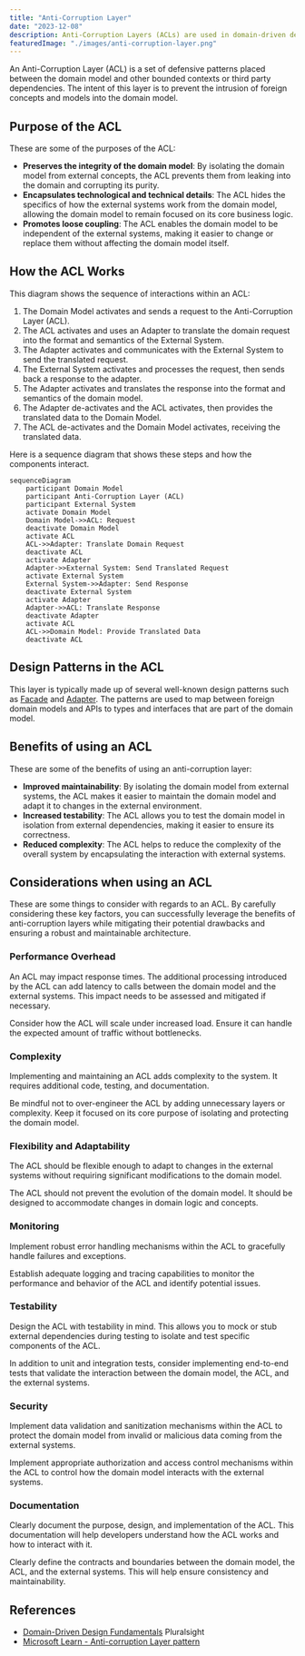```yaml
---
title: "Anti-Corruption Layer"
date: "2023-12-08"
description: Anti-Corruption Layers (ACLs) are used in domain-driven design (DDD) to allow for interactions with other contexts without adversely impacting the design of the core domain model.
featuredImage: "./images/anti-corruption-layer.png"
---
```


An Anti-Corruption Layer (ACL) is a set of defensive patterns placed between the domain model and other bounded contexts or third party dependencies. The intent of this layer is to prevent the intrusion of foreign concepts and models into the domain model. 

## Purpose of the ACL

These are some of the purposes of the ACL:

- **Preserves the integrity of the domain model**: By isolating the domain model from external concepts, the ACL prevents them from leaking into the domain and corrupting its purity.
- **Encapsulates technological and technical details**: The ACL hides the specifics of how the external systems work from the domain model, allowing the domain model to remain focused on its core business logic.
- **Promotes loose coupling**: The ACL enables the domain model to be independent of the external systems, making it easier to change or replace them without affecting the domain model itself.

## How the ACL Works

This diagram shows the sequence of interactions within an ACL:

1. The Domain Model activates and sends a request to the Anti-Corruption Layer (ACL).
2. The ACL activates and uses an Adapter to translate the domain request into the format and semantics of the External System.
3. The Adapter activates and communicates with the External System to send the translated request.
4. The External System activates and processes the request, then sends back a response to the adapter.
5. The Adapter activates and translates the response into the format and semantics of the domain model.
6. The Adapter de-activates and the ACL activates, then provides the translated data to the Domain Model.
7. The ACL de-activates and the Domain Model activates, receiving the translated data.

Here is a sequence diagram that shows these steps and how the components interact.

```mermaid
sequenceDiagram
    participant Domain Model
    participant Anti-Corruption Layer (ACL)
    participant External System
    activate Domain Model
    Domain Model->>ACL: Request
    deactivate Domain Model
    activate ACL
    ACL->>Adapter: Translate Domain Request
    deactivate ACL
    activate Adapter
    Adapter->>External System: Send Translated Request
    activate External System
    External System->>Adapter: Send Response
    deactivate External System
    activate Adapter
    Adapter->>ACL: Translate Response
    deactivate Adapter
    activate ACL
    ACL->>Domain Model: Provide Translated Data
    deactivate ACL
```

## Design Patterns in the ACL

This layer is typically made up of several well-known design patterns such as [Facade](/design-patterns/design-patterns-overview) and [Adapter](/design-patterns/adapter-design-pattern). The patterns are used to map between foreign domain models and APIs to types and interfaces that are part of the domain model.

## Benefits of using an ACL

These are some of the benefits of using an anti-corruption layer:

- **Improved maintainability**: By isolating the domain model from external systems, the ACL makes it easier to maintain the domain model and adapt it to changes in the external environment.
- **Increased testability**: The ACL allows you to test the domain model in isolation from external dependencies, making it easier to ensure its correctness.
- **Reduced complexity**: The ACL helps to reduce the complexity of the overall system by encapsulating the interaction with external systems.

## Considerations when using an ACL

These are some things to consider with regards to an ACL. By carefully considering these key factors, you can successfully leverage the benefits of anti-corruption layers while mitigating their potential drawbacks and ensuring a robust and maintainable architecture.

### Performance Overhead

An ACL may impact response times. The additional processing introduced by the ACL can add latency to calls between the domain model and the external systems. This impact needs to be assessed and mitigated if necessary.

Consider how the ACL will scale under increased load. Ensure it can handle the expected amount of traffic without bottlenecks.

### Complexity

Implementing and maintaining an ACL adds complexity to the system. It requires additional code, testing, and documentation.

Be mindful not to over-engineer the ACL by adding unnecessary layers or complexity. Keep it focused on its core purpose of isolating and protecting the domain model.

### Flexibility and Adaptability

The ACL should be flexible enough to adapt to changes in the external systems without requiring significant modifications to the domain model.

The ACL should not prevent the evolution of the domain model. It should be designed to accommodate changes in domain logic and concepts.

### Monitoring

Implement robust error handling mechanisms within the ACL to gracefully handle failures and exceptions.

Establish adequate logging and tracing capabilities to monitor the performance and behavior of the ACL and identify potential issues.

### Testability

Design the ACL with testability in mind. This allows you to mock or stub external dependencies during testing to isolate and test specific components of the ACL. 

In addition to unit and integration tests, consider implementing end-to-end tests that validate the interaction between the domain model, the ACL, and the external systems.

### Security

Implement data validation and sanitization mechanisms within the ACL to protect the domain model from invalid or malicious data coming from the external systems.

Implement appropriate authorization and access control mechanisms within the ACL to control how the domain model interacts with the external systems.

### Documentation

Clearly document the purpose, design, and implementation of the ACL. This documentation will help developers understand how the ACL works and how to interact with it.

Clearly define the contracts and boundaries between the domain model, the ACL, and the external systems. This will help ensure consistency and maintainability.

## References

- [Domain-Driven Design Fundamentals](https://www.pluralsight.com/courses/domain-driven-design-fundamentals) Pluralsight
- [Microsoft Learn - Anti-corruption Layer pattern](https://learn.microsoft.com/en-us/azure/architecture/patterns/anti-corruption-layer)